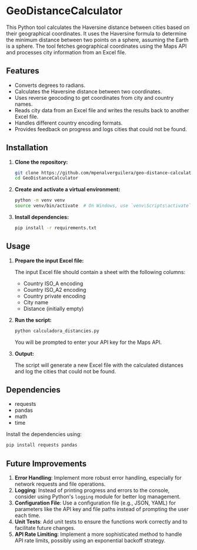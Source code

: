 # GeoDistanceCalculator

This Python tool calculates the Haversine distance between cities based on their geographical coordinates. It uses the Haversine formula to determine the minimum distance between two points on a sphere, assuming the Earth is a sphere. The tool fetches geographical coordinates using the Maps API and processes city information from an Excel file.

## Features

- Converts degrees to radians.
- Calculates the Haversine distance between two coordinates.
- Uses reverse geocoding to get coordinates from city and country names.
- Reads city data from an Excel file and writes the results back to another Excel file.
- Handles different country encoding formats.
- Provides feedback on progress and logs cities that could not be found.

## Installation

1. **Clone the repository:**

    ```sh
    git clone https://github.com/mpenalverguilera/geo-distance-calculator.git
    cd GeoDistanceCalculator
    ```

2. **Create and activate a virtual environment:**

    ```sh
    python -m venv venv
    source venv/bin/activate  # On Windows, use `venv\Scripts\activate`
    ```

3. **Install dependencies:**

    ```sh
    pip install -r requirements.txt
    ```

## Usage

1. **Prepare the input Excel file:**
   
   The input Excel file should contain a sheet with the following columns:
   - Country ISO_A encoding
   - Country ISO_A2 encoding
   - Country private encoding
   - City name
   - Distance (initially empty)

2. **Run the script:**

    ```sh
    python calculadora_distancies.py
    ```

    You will be prompted to enter your API key for the Maps API.

3. **Output:**
   
   The script will generate a new Excel file with the calculated distances and log the cities that could not be found.

## Dependencies

- requests
- pandas
- math
- time

Install the dependencies using:

```sh
pip install requests pandas
```
## Future Improvements

1. **Error Handling**: Implement more robust error handling, especially for network requests and file operations.
2. **Logging**: Instead of printing progress and errors to the console, consider using Python's `logging` module for better log management.
3. **Configuration File**: Use a configuration file (e.g., JSON, YAML) for parameters like the API key and file paths instead of prompting the user each time.
4. **Unit Tests**: Add unit tests to ensure the functions work correctly and to facilitate future changes.
5. **API Rate Limiting**: Implement a more sophisticated method to handle API rate limits, possibly using an exponential backoff strategy.
